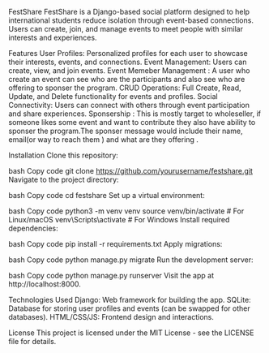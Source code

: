 FestShare
FestShare is a Django-based social platform designed to help international students reduce isolation through event-based connections. Users can create, join, and manage events to meet people with similar interests and experiences.

Features
User Profiles: Personalized profiles for each user to showcase their interests, events, and connections.
Event Management: Users can create, view, and join events.
Event Memeber Management : A user who create an event can see who are the participants and also see who are offering to sponser the program. 
CRUD Operations: Full Create, Read, Update, and Delete functionality for events and profiles.
Social Connectivity: Users can connect with others through event participation and share experiences.
Sponsership : This is mostly target to wholeseller, if someone likes some event and want to contribute they also have ability to sponser the program.The sponser message would include their name, email(or way to reach them ) and what are they offering . 


Installation
Clone this repository:

bash
Copy code
git clone https://github.com/yourusername/festshare.git
Navigate to the project directory:

bash
Copy code
cd festshare
Set up a virtual environment:

bash
Copy code
python3 -m venv venv
source venv/bin/activate  # For Linux/macOS
venv\Scripts\activate     # For Windows
Install required dependencies:

bash
Copy code
pip install -r requirements.txt
Apply migrations:

bash
Copy code
python manage.py migrate
Run the development server:

bash
Copy code
python manage.py runserver
Visit the app at http://localhost:8000.

Technologies Used
Django: Web framework for building the app.
SQLite: Database for storing user profiles and events (can be swapped for other databases).
HTML/CSS/JS: Frontend design and interactions.

License
This project is licensed under the MIT License - see the LICENSE file for details.
